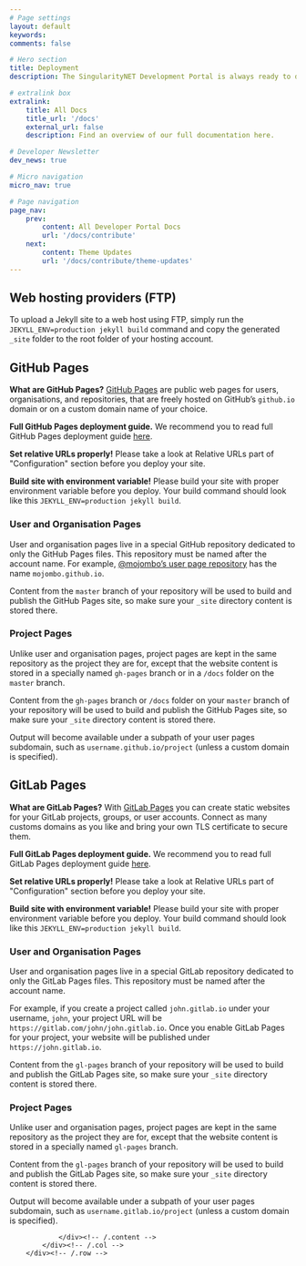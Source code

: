 ```yaml
---
# Page settings
layout: default
keywords:
comments: false

# Hero section
title: Deployment
description: The SingularityNET Development Portal is always ready to deploy! You can host your own version on private web hosting, GitHub Pages or GitLab Pages. Choose the most suitable solution and deploy!

# extralink box
extralink:
    title: All Docs
    title_url: '/docs'
    external_url: false
    description: Find an overview of our full documentation here.

# Developer Newsletter
dev_news: true

# Micro navigation
micro_nav: true

# Page navigation
page_nav:
    prev:
        content: All Developer Portal Docs
        url: '/docs/contribute'
    next:
        content: Theme Updates
        url: '/docs/contribute/theme-updates'
---
```

<div class="container">
        <div class="row">
            <div class="col-md-7">
                <div class="content">
                    <h2 id="web-hosting-providers-ftp">Web hosting providers (FTP)</h2>
<p>To upload a Jekyll site to a web host using FTP, simply run the <code class="highlighter-rouge">JEKYLL_ENV=production jekyll build</code> command and copy the generated <code class="highlighter-rouge">_site</code> folder to the root folder of your hosting account.</p>

<h2 id="github-pages">GitHub Pages</h2>
<div class="callout callout--info">
<p><strong>What are GitHub Pages?</strong> <a href="https://pages.github.com/" target="blank">GitHub Pages</a> are public web pages for users, organisations, and repositories, that are freely hosted on GitHub’s <code>github.io</code> domain or on a custom domain name of your choice.</p>
</div>
<div class="callout callout--info">
<p><strong>Full GitHub Pages deployment guide.</strong> We recommend you to read full GitHub Pages deployment guide <a href="http://jekyllrb.com/docs/github-pages/" target="blank">here</a>.</p>
</div>
<div class="callout callout--warning">
<p><strong>Set relative URLs properly!</strong> Please take a look at Relative URLs part of "Configuration" section before you deploy your site.</p>
</div>
<div class="callout callout--warning">
<p><strong>Build site with environment variable!</strong> Please build your site with proper environment variable before you deploy. Your build command should look like this <code>JEKYLL_ENV=production jekyll build</code>.</p>
</div>

<h3 id="user-and-organisation-pages">User and Organisation Pages</h3>
<p>User and organisation pages live in a special GitHub repository dedicated to only the GitHub Pages files. This repository must be named after the account name. For example, <a href="https://github.com/mojombo/mojombo.github.io">@mojombo’s user page repository</a> has the name <code class="highlighter-rouge">mojombo.github.io</code>.</p>

<p>Content from the <code class="highlighter-rouge">master</code> branch of your repository will be used to build and publish the GitHub Pages site, so make sure your <code class="highlighter-rouge">_site</code> directory content is stored there.</p>

<h3 id="project-pages">Project Pages</h3>
<p>Unlike user and organisation pages, project pages are kept in the same repository as the project they are for, except that the website content is stored in a specially named <code class="highlighter-rouge">gh-pages</code> branch or in a <code class="highlighter-rouge">/docs</code> folder on the <code class="highlighter-rouge">master</code> branch.</p>

<p>Content from the <code class="highlighter-rouge">gh-pages</code> branch or <code class="highlighter-rouge">/docs</code> folder on your <code class="highlighter-rouge">master</code> branch of your repository will be used to build and publish the GitHub Pages site, so make sure your <code class="highlighter-rouge">_site</code> directory content is stored there.</p>

<p>Output will become available under a subpath of your user pages subdomain, such as <code class="highlighter-rouge">username.github.io/project</code> (unless a custom domain is specified).</p>

<h2 id="gitlab-pages">GitLab Pages</h2>
<div class="callout callout--info">
<p><strong>What are GitLab Pages?</strong> With <a href="https://about.gitlab.com/features/pages/" target="blank">GitLab Pages</a> you can create static websites for your GitLab projects, groups, or user accounts. Connect as many customs domains as you like and bring your own TLS certificate to secure them.</p>
</div>
<div class="callout callout--info">
<p><strong>Full GitLab Pages deployment guide.</strong> We recommend you to read full GitLab Pages deployment guide <a href="https://docs.gitlab.com/ee/user/project/pages/" target="blank">here</a>.</p>
</div>
<div class="callout callout--warning">
<p><strong>Set relative URLs properly!</strong> Please take a look at Relative URLs part of "Configuration" section before you deploy your site.</p>
</div>
<div class="callout callout--warning">
<p><strong>Build site with environment variable!</strong> Please build your site with proper environment variable before you deploy. Your build command should look like this <code>JEKYLL_ENV=production jekyll build</code>.</p>
</div>

<h3 id="user-and-organisation-pages-1">User and Organisation Pages</h3>
<p>User and organisation pages live in a special GitLab repository dedicated to only the GitLab Pages files. This repository must be named after the account name.</p>

<p>For example, if you create a project called <code class="highlighter-rouge">john.gitlab.io</code> under your username, <code class="highlighter-rouge">john</code>, your project URL will be <code class="highlighter-rouge">https://gitlab.com/john/john.gitlab.io</code>. Once you enable GitLab Pages for your project, your website will be published under <code class="highlighter-rouge">https://john.gitlab.io</code>.</p>

<p>Content from the <code class="highlighter-rouge">gl-pages</code> branch of your repository will be used to build and publish the GitLab Pages site, so make sure your <code class="highlighter-rouge">_site</code> directory content is stored there.</p>

<h3 id="project-pages-1">Project Pages</h3>
<p>Unlike user and organisation pages, project pages are kept in the same repository as the project they are for, except that the website content is stored in a specially named <code class="highlighter-rouge">gl-pages</code> branch.</p>

<p>Content from the <code class="highlighter-rouge">gl-pages</code> branch of your repository will be used to build and publish the GitLab Pages site, so make sure your <code class="highlighter-rouge">_site</code> directory content is stored there.</p>

<p>Output will become available under a subpath of your user pages subdomain, such as <code class="highlighter-rouge">username.gitlab.io/project</code> (unless a custom domain is specified).</p>

                </div><!-- /.content -->
            </div><!-- /.col -->
        </div><!-- /.row -->
</div><!-- /.container -->

